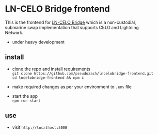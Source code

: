 # LN-CELO Bridge frontend

This is the frontend for [LN-CELO Bridge](https://github.com/pseudozach/lncelobridge) which is a non-custodial, submarine swap implementation that supports CELO and Lightning Network.

* under heavy development  

## install
* clone the repo and install requirements  
`git clone https://github.com/pseudozach/lncelobridge-frontend.git`  
`cd lncelobridge-frontend && npm i`

* make required changes as per your environment to `.env` file

* start the app  
`npm run start`

## use
* visit `http://localhost:3000`

